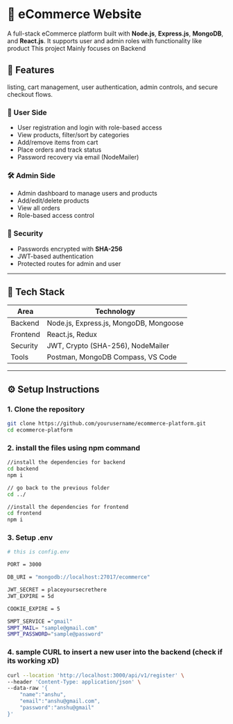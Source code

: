 # 🛒 eCommerce Website

A full-stack eCommerce platform built with **Node.js**, **Express.js**, **MongoDB**, and **React.js**. It supports user and admin roles with functionality like product 
This project Mainly focuses on Backend

## 📌 Features
listing, cart management, user authentication, admin controls, and secure checkout flows.

### 👤 User Side
- User registration and login with role-based access
- View products, filter/sort by categories
- Add/remove items from cart
- Place orders and track status
- Password recovery via email (NodeMailer)

### 🛠️ Admin Side
- Admin dashboard to manage users and products
- Add/edit/delete products
- View all orders
- Role-based access control

### 🔐 Security
- Passwords encrypted with **SHA-256**
- JWT-based authentication
- Protected routes for admin and user

---

## 🧰 Tech Stack

| Area       | Technology |
|------------|------------|
| Backend    | Node.js, Express.js, MongoDB, Mongoose |
| Frontend   | React.js, Redux |
| Security   | JWT, Crypto (SHA-256), NodeMailer |
| Tools      | Postman, MongoDB Compass, VS Code |

---

## ⚙️ Setup Instructions

### 1. Clone the repository
```bash
git clone https://github.com/yourusername/ecommerce-platform.git
cd ecommerce-platform
```

### 2. install the files using npm command
```bash
//install the dependencies for backend
cd backend
npm i

// go back to the previous folder
cd ../

//install the dependencies for frontend
cd frontend
npm i
```


### 3. Setup .env
```bash
# this is config.env

PORT = 3000

DB_URI = "mongodb://localhost:27017/ecommerce"

JWT_SECRET = placeyoursecrethere
JWT_EXPIRE = 5d

COOKIE_EXPIRE = 5

SMPT_SERVICE ="gmail"
SMPT_MAIL= "sample@gmail.com"
SMPT_PASSWORD="sample@password"
```

### 4. sample CURL to insert a new user into the backend (check if its working xD)
```bash
curl --location 'http://localhost:3000/api/v1/register' \
--header 'Content-Type: application/json' \
--data-raw '{
    "name":"anshu",
    "email":"anshu@gmail.com",
    "password":"anshu@gmail"
}'
```
